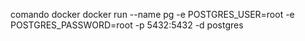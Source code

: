 comando docker
docker run --name pg -e POSTGRES_USER=root -e POSTGRES_PASSWORD=root -p 5432:5432 -d postgres
